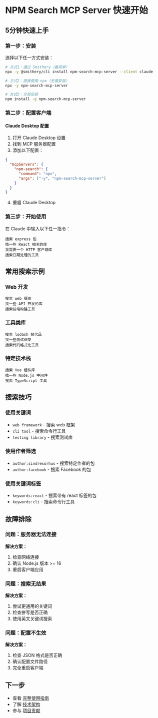 # NPM Search MCP Server 快速开始

## 5分钟快速上手

### 第一步：安装

选择以下任一方式安装：

```bash
# 方式1：通过 Smithery（最简单）
npx -y @smithery/cli install npm-search-mcp-server --client claude

# 方式2：直接使用 npx（无需安装）
npx -y npm-search-mcp-server

# 方式3：全局安装
npm install -g npm-search-mcp-server
```

### 第二步：配置客户端

#### Claude Desktop 配置

1. 打开 Claude Desktop 设置
2. 找到 MCP 服务器配置
3. 添加以下配置：

```json
{
  "mcpServers": {
    "npm-search": {
      "command": "npx",
      "args": ["-y", "npm-search-mcp-server"]
    }
  }
}
```

4. 重启 Claude Desktop

### 第三步：开始使用

在 Claude 中输入以下任一指令：

```
搜索 express 包
找一些 React 相关的库
我需要一个 HTTP 客户端库
搜索日期处理的工具
```

## 常用搜索示例

### Web 开发
```
搜索 web 框架
找一些 API 开发的库
搜索前端构建工具
```

### 工具类库
```
搜索 lodash 替代品
找一些测试框架
搜索代码格式化工具
```

### 特定技术栈
```
搜索 Vue 组件库
找一些 Node.js 中间件
搜索 TypeScript 工具
```

## 搜索技巧

### 使用关键词
- `web framework` - 搜索 web 框架
- `cli tool` - 搜索命令行工具
- `testing library` - 搜索测试库

### 使用作者筛选
- `author:sindresorhus` - 搜索特定作者的包
- `author:facebook` - 搜索 Facebook 的包

### 使用关键词标签
- `keywords:react` - 搜索带有 react 标签的包
- `keywords:cli` - 搜索命令行工具

## 故障排除

### 问题：服务器无法连接
**解决方案：**
1. 检查网络连接
2. 确认 Node.js 版本 >= 16
3. 重启客户端应用

### 问题：搜索无结果
**解决方案：**
1. 尝试更通用的关键词
2. 检查拼写是否正确
3. 使用英文关键词搜索

### 问题：配置不生效
**解决方案：**
1. 检查 JSON 格式是否正确
2. 确认配置文件路径
3. 完全重启客户端

## 下一步

- 查看 [完整使用指南](./usage-guide.md)
- 了解 [技术架构](./technical-architecture.md)
- 参与 [项目贡献](../README.md#contributing)